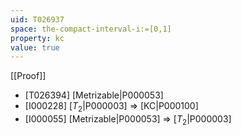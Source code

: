 ```yaml
---
uid: T026937
space: the-compact-interval-i:=[0,1]
property: kc
value: true
---
```

[[Proof]]

* [T026394] [Metrizable|P000053]
* [I000228] [$T_2$|P000003] => [KC|P000100]
* [I000055] [Metrizable|P000053] => [$T_2$|P000003]

